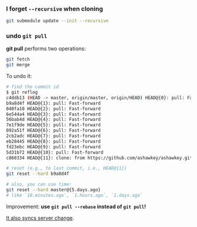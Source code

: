 ### I forget `--recursive` when cloning

```bash
git submodule update --init --recursive
```



### undo `git pull`

**git pull** performs two operations:

```bash
git fetch
git merge
```

To undo it:

```bash
# find the commit id
$ git reflog
c4ddb13 (HEAD -> master, origin/master, origin/HEAD) HEAD@{0}: pull: Fast-forward
b9a8d4f HEAD@{1}: pull: Fast-forward
040fa10 HEAD@{2}: pull: Fast-forward
6e544a4 HEAD@{3}: pull: Fast-forward
56bab4d HEAD@{4}: pull: Fast-forward
7e1f9de HEAD@{5}: pull: Fast-forward
092a51f HEAD@{6}: pull: Fast-forward
2cb2adc HEAD@{7}: pull: Fast-forward
eb28445 HEAD@{8}: pull: Fast-forward
fd23ebc HEAD@{9}: pull: Fast-forward
5d31b72 HEAD@{10}: pull: Fast-forward
c860334 HEAD@{11}: clone: from https://github.com/ashawkey/ashawkey.github.io.git

# reset (e.g., to last commit, i.e., HEAD@{1})
git reset --hard b9a8d4f 

# also, you can use time:
git reset --hard master@{5.days.ago}
# like `10.minutes.ago`, `1.hours.ago`, `1.days.ago`
```

Improvement: **use `git pull --rebase` instead of `git pull`!**

[It also syncs server change](https://gitolite.com/git-pull--rebase).

